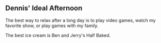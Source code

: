 ## Dennis' Ideal Afternoon

The best way to relax after a long day is to play video games, watch my favorite show, or play games with my family.

The best ice cream is Ben and Jerry's Half Baked.